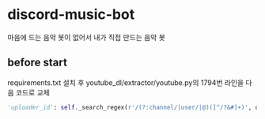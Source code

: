 # discord-music-bot
마음에 드는 음악 봇이 없어서 내가 직접 만드는 음악 봇


## before start
requirements.txt 설치 후 youtube_dl/extractor/youtube.py의 1794번 라인을 다음 코드로 교체
```python
'uploader_id': self._search_regex(r'/(?:channel/|user/|@)([^/?&#]+)', owner_profile_url, 'uploader id', default=None),
```
